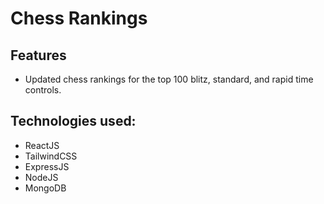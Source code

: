 # Chess Rankings 
## Features
* Updated chess rankings for the top 100 blitz, standard, and rapid time controls.

## Technologies used:
* ReactJS
* TailwindCSS
* ExpressJS
* NodeJS
* MongoDB



